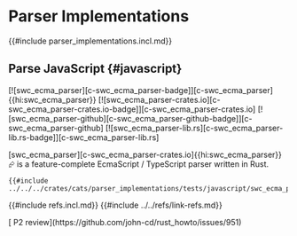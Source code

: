 # Parser Implementations

{{#include parser_implementations.incl.md}}

## Parse JavaScript {#javascript}

[![swc_ecma_parser][c-swc_ecma_parser-badge]][c-swc_ecma_parser]{{hi:swc_ecma_parser}}
[![swc_ecma_parser-crates.io][c-swc_ecma_parser-crates.io-badge]][c-swc_ecma_parser-crates.io]
[![swc_ecma_parser-github][c-swc_ecma_parser-github-badge]][c-swc_ecma_parser-github]
[![swc_ecma_parser-lib.rs][c-swc_ecma_parser-lib.rs-badge]][c-swc_ecma_parser-lib.rs]

[swc_ecma_parser][c-swc_ecma_parser-crates.io]{{hi:swc_ecma_parser}}⮳ is a feature-complete EcmaScript / TypeScript parser written in Rust.

```rust,editable
{{#include ../../../crates/cats/parser_implementations/tests/javascript/swc_ecma_parser.rs:example}}
```

{{#include refs.incl.md}}
{{#include ../../refs/link-refs.md}}

<div class="hidden">
[ P2 review](https://github.com/john-cd/rust_howto/issues/951)
</div>
